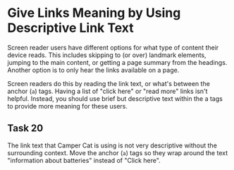 # Give Links Meaning by Using Descriptive Link Text
Screen reader users have different options for what type of content their device reads. This includes skipping to (or over) landmark elements, jumping to the main content, or getting a page summary from the headings. Another option is to only hear the links available on a page.

Screen readers do this by reading the link text, or what's between the anchor (`a`) tags. Having a list of "click here" or "read more" links isn't helpful. Instead, you should use brief but descriptive text within the a tags to provide more meaning for these users.
## Task 20
The link text that Camper Cat is using is not very descriptive without the surrounding context. Move the anchor (`a`) tags so they wrap around the text "information about batteries" instead of "Click here".


